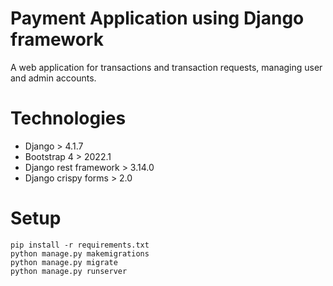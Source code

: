 # Payment Application using Django framework
A web application for transactions and transaction requests, managing user and admin accounts.
# Technologies
* Django > 4.1.7
* Bootstrap 4 > 2022.1
* Django rest framework > 3.14.0
* Django crispy forms  > 2.0
# Setup
```
pip install -r requirements.txt
python manage.py makemigrations
python manage.py migrate
python manage.py runserver
```
